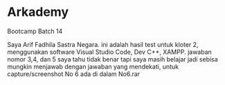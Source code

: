 # Arkademy
Bootcamp Batch 14

Saya Arif Fadhila Sastra Negara.
ini adalah hasil test untuk kloter 2, 
menggunakan software Visual Studio Code, Dev C++, XAMPP.
jawaban nomor 3,4, dan 5 saya tahu tidak benar tapi saya masih belajar jadi sebisa mungkin menjawab dengan jawaban yang mendekati,
untuk capture/screenshot No 6 ada di dalam No6.rar
